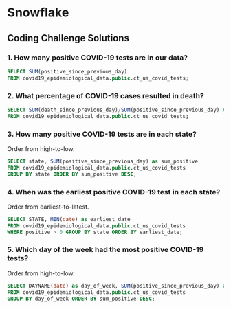 # Snowflake

## Coding Challenge Solutions

### 1. How many positive COVID-19 tests are in our data?

```sql
SELECT SUM(positive_since_previous_day)
FROM covid19_epidemiological_data.public.ct_us_covid_tests;
```

### 2. What percentage of COVID-19 cases resulted in death?

```sql
SELECT SUM(death_since_previous_day)/SUM(positive_since_previous_day) AS death_percent
FROM covid19_epidemiological_data.public.ct_us_covid_tests;
```

### 3. How many positive COVID-19 tests are in each state?

Order from high-to-low.

```sql
SELECT state, SUM(positive_since_previous_day) as sum_positive
FROM covid19_epidemiological_data.public.ct_us_covid_tests
GROUP BY state ORDER BY sum_positive DESC;
```

### 4. When was the earliest positive COVID-19 test in each state?

Order from earliest-to-latest.

```sql
SELECT STATE, MIN(date) as earliest_date
FROM covid19_epidemiological_data.public.ct_us_covid_tests
WHERE positive > 0 GROUP BY state ORDER BY earliest_date;
```

### 5. Which day of the week had the most positive COVID-19 tests?

Order from high-to-low.

```sql
SELECT DAYNAME(date) as day_of_week, SUM(positive_since_previous_day) as sum_positive
FROM covid19_epidemiological_data.public.ct_us_covid_tests
GROUP BY day_of_week ORDER BY sum_positive DESC;
```
